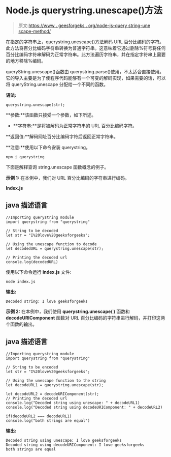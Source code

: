 # Node.js querystring.unescape()方法

> 原文:[https://www . geesforgeks . org/node-js-query string-une scape-method/](https://www.geeksforgeeks.org/node-js-querystring-unescape-method/)

在指定的字符串上，querystring.unescape()方法解码 URL 百分比编码的字符。此方法将百分比编码字符串转换为普通字符串。这意味着它通过删除%符号将任何百分比编码字符串解码为正常字符串。此方法遍历字符串，并在指定字符串上需要的地方移除%编码。

queryString.unescape()函数由 querystring.parse()使用，不太适合直接使用。它的导入主要是为了使程序代码能够有一个可变的解码实现，如果需要的话，可以将 queryString.unescape 分配给一个不同的函数。

**语法:**

```
querystring.unescape(str);
```

**参数:**该函数只接受一个参数，如下所述。

*   **字符串:**是将被解码为正常字符串的 URL 百分比编码字符。

**返回值:**解码网址百分比编码字符后返回正常字符串。

**注意:**使用以下命令安装 querystring。

```
npm i querystring
```

下面是解释查询 string.unescape 函数概念的例子。

**示例 1:** 在本例中，我们对 URL 百分比编码的字符串进行编码。

**Index.js**

## java 描述语言

```
//Importing querystring module
import querystring from "querystring" 

// String to be decoded
let str = "I%20love%20geeksforgeeks";

// Using the unescape function to decode
let decodedURL = querystring.unescape(str);

// Printing the decoded url
console.log(decodedURL)
```

使用以下命令运行 **index.js** 文件:

```
node index.js
```

**输出:**

```
Decoded string: I love geeksforgeeks
```

**示例 2:** 在本例中，我们使用 **querystring.unescape( )** 函数和 **decodeURIComponent** 函数对 URL 百分比编码的字符串进行解码，并打印这两个函数的输出。

## java 描述语言

```
//Importing querystring module
import querystring from "querystring" 

// String to be encoded
let str = "I%20love%20geeksforgeeks";

// Using the unescape function to the string
let decodeURL1 = querystring.unescape(str);

let decodeURL2 = decodeURIComponent(str);
// Printing the decoded url
console.log("Decoded string using unescape: " + decodeURL1)
console.log("Decoded string using decodeURIComponent: " + decodeURL2)

if(decodeURL2 === decodeURL1)
console.log("both strings are equal")
```

**输出:**

```
Decoded string using unescape: I love geeksforgeeks
Decoded string using decodeURIComponent: I love geeksforgeeks
both strings are equal
```